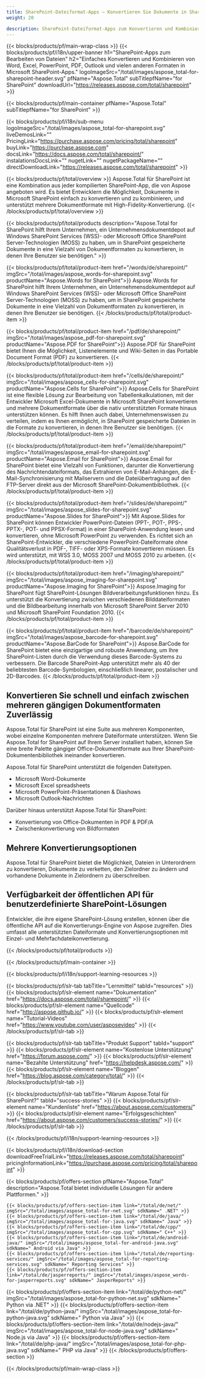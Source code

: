 ```yaml
---
title: SharePoint-Dateiformat-Apps – Konvertieren Sie Dokumente in SharePoint-Anwendungen 
weight: 20

description: SharePoint-Dateiformat-Apps zum Konvertieren und Kombinieren von Word Excel PDF PowerPoint E-Mail- und Imaging-Dokumentformaten in Microsoft SharePoint
---
```


{{< blocks/products/pf/main-wrap-class >}}
{{< blocks/products/pf/i18n/upper-banner h1="SharePoint-Apps zum Bearbeiten von Dateien" h2="Einfaches Konvertieren und Kombinieren von Word, Excel, PowerPoint, PDF, Outlook und vielen anderen Formaten in Microsoft SharePoint-Apps." logoImageSrc="/total/images/aspose_total-for-sharepoint-header.svg" pfName="Aspose.Total" subTitlepfName="for SharePoint" downloadUrl="https://releases.aspose.com/total/sharepoint" >}}

{{< blocks/products/pf/main-container pfName="Aspose.Total" subTitlepfName="for SharePoint" >}}

{{< blocks/products/pf/i18n/sub-menu logoImageSrc="/total/images/aspose_total-for-sharepoint.svg" liveDemosLink="" PricingLink="https://purchase.aspose.com/pricing/total/sharepoint" buyLink="https://purchase.aspose.com" docsLink="https://docs.aspose.com/total/sharepoint/" instalationsDocsLink="" nugetLink="" nugetPackageName="" directDownloadLink="https://releases.aspose.com/total/sharepoint" >}}

{{< blocks/products/pf/total/overview >}}
Aspose.Total für SharePoint ist eine Kombination aus jeder kompilierten SharePoint-App, die von Aspose angeboten wird. Es bietet Entwicklern die Möglichkeit, Dokumente in Microsoft SharePoint einfach zu konvertieren und zu kombinieren, und unterstützt mehrere Dokumentformate mit High-Fidelity-Konvertierung.
{{< /blocks/products/pf/total/overview >}}

{{< blocks/products/pf/total/products description="Aspose.Total for SharePoint hilft Ihrem Unternehmen, ein Unternehmensdokumentdepot auf Windows SharePoint Services (WSS)- oder Microsoft Office SharePoint Server-Technologien (MOSS) zu haben, um in SharePoint gespeicherte Dokumente in eine Vielzahl von Dokumentformaten zu konvertieren, in denen Ihre Benutzer sie benötigen." >}}

{{< blocks/products/pf/total/product-item href="/words/de/sharepoint/" imgSrc="/total/images/aspose_words-for-sharepoint.svg" productName="Aspose.Words for SharePoint">}}
Aspose.Words for SharePoint hilft Ihrem Unternehmen, ein Unternehmensdokumentdepot auf Windows SharePoint Services (WSS)- oder Microsoft Office SharePoint Server-Technologien (MOSS) zu haben, um in SharePoint gespeicherte Dokumente in eine Vielzahl von Dokumentformaten zu konvertieren, in denen Ihre Benutzer sie benötigen.
{{< /blocks/products/pf/total/product-item >}}

{{< blocks/products/pf/total/product-item href="/pdf/de/sharepoint/" imgSrc="/total/images/aspose_pdf-for-sharepoint.svg" productName="Aspose.PDF for SharePoint">}}
Aspose.PDF für SharePoint bietet Ihnen die Möglichkeit, Listenelemente und Wiki-Seiten in das Portable Document Format (PDF) zu konvertieren.
{{< /blocks/products/pf/total/product-item >}}

{{< blocks/products/pf/total/product-item href="/cells/de/sharepoint/" imgSrc="/total/images/aspose_cells-for-sharepoint.svg" productName="Aspose.Cells for SharePoint">}}
Aspose.Cells for SharePoint ist eine flexible Lösung zur Bearbeitung von Tabellenkalkulationen, mit der Entwickler Microsoft Excel-Dokumente in Microsoft SharePoint konvertieren und mehrere Dokumentformate über die nativ unterstützten Formate hinaus unterstützen können. Es hilft Ihnen auch dabei, Unternehmenswissen zu verteilen, indem es Ihnen ermöglicht, in SharePoint gespeicherte Dateien in die Formate zu konvertieren, in denen Ihre Benutzer sie benötigen.
{{< /blocks/products/pf/total/product-item >}}

{{< blocks/products/pf/total/product-item href="/email/de/sharepoint/" imgSrc="/total/images/aspose_email-for-sharepoint.svg" productName="Aspose.Email for SharePoint">}}
Aspose.Email for SharePoint bietet eine Vielzahl von Funktionen, darunter die Konvertierung des Nachrichtendateiformats, das Extrahieren von E-Mail-Anhängen, die E-Mail-Synchronisierung mit Mailservern und die Dateiübertragung auf den FTP-Server direkt aus der Microsoft SharePoint-Dokumentbibliothek.
{{< /blocks/products/pf/total/product-item >}}

{{< blocks/products/pf/total/product-item href="/slides/de/sharepoint/" imgSrc="/total/images/aspose_slides-for-sharepoint.svg" productName="Aspose.Slides for SharePoint">}}
Mit Aspose.Slides for SharePoint können Entwickler PowerPoint-Dateien (PPT-, POT-, PPS-, PPTX-, POT- und PPSX-Format) in einer SharePoint-Anwendung lesen und konvertieren, ohne Microsoft PowerPoint zu verwenden. Es richtet sich an SharePoint-Entwickler, die verschiedene PowerPoint-Dateiformate ohne Qualitätsverlust in PDF-, TIFF- oder XPS-Formate konvertieren müssen. Es wird unterstützt, mit WSS 3.0, MOSS 2007 und MOSS 2010 zu arbeiten.
{{< /blocks/products/pf/total/product-item >}}

{{< blocks/products/pf/total/product-item href="/imaging/sharepoint/" imgSrc="/total/images/aspose_imaging-for-sharepoint.svg" productName="Aspose.Imaging for SharePoint">}}
Aspose.Imaging for SharePoint fügt SharePoint-Lösungen Bildverarbeitungsfunktionen hinzu. Es unterstützt die Konvertierung zwischen verschiedenen Bilddateiformaten und die Bildbearbeitung innerhalb von Microsoft SharePoint Server 2010 und Microsoft SharePoint Foundation 2010.
{{< /blocks/products/pf/total/product-item >}}

{{< blocks/products/pf/total/product-item href="/barcode/de/sharepoint/" imgSrc="/total/images/aspose_barcode-for-sharepoint.svg" productName="Aspose.BarCode for SharePoint">}}
Aspose.BarCode for SharePoint bietet eine einzigartige und robuste Anwendung, um Ihre SharePoint-Listen durch die Verwendung dieses Barcode-Systems zu verbessern. Die Barcode SharePoint-App unterstützt mehr als 40 der beliebtesten Barcode-Symbologien, einschließlich linearer, postalischer und 2D-Barcodes.
{{< /blocks/products/pf/total/product-item >}}

<!--<p></p>-->
<div class="col-lg-12">
 <h2 class="h2title">
  <a class="anchor" id="features" name="features">
  </a>
  Konvertieren Sie schnell und einfach zwischen mehreren gängigen Dokumentformaten Zuverlässig
 </h2>
 <p>
  Aspose.Total für SharePoint ist eine Suite aus mehreren Komponenten, wobei einzelne Komponenten mehrere Dateiformate unterstützen. Wenn Sie Aspose.Total for SharePoint auf Ihrem Server installiert haben, können Sie eine breite Palette gängiger Office-Dokumentformate aus Ihrer SharePoint-Dokumentenbibliothek ineinander konvertieren.
 </p>
 <p>
  Aspose.Total für SharePoint unterstützt die folgenden Dateitypen.
 </p>
 <ul class="unstyled">
  <li>
   Microsoft Word-Dokumente
  </li>
  <li>
   Microsoft Excel spreadsheets
  </li>
  <li>
   Microsoft PowerPoint-Präsentationen &amp; Diashows
  </li>
  <li>
   Microsoft Outlook-Nachrichten
  </li>
 </ul>
 <p>
  Darüber hinaus unterstützt Aspose.Total für SharePoint:
 </p>
 <ul class="unstyled">
  <li>
   Konvertierung von Office-Dokumenten in PDF &amp; PDF/A
  </li>
  <li>
   Zwischenkonvertierung von Bildformaten
  </li>
 </ul>
</div>
<div class="col-lg-12">
 <h2 class="h2title">
  Mehrere Konvertierungsoptionen
 </h2>
 <p>
  Aspose.Total für SharePoint bietet die Möglichkeit, Dateien in Unterordnern zu konvertieren, Dokumente zu verketten, den Zielordner zu ändern und vorhandene Dokumente in Zielordnern zu überschreiben.
 </p>
</div>
<div class="col-lg-12">
 <h2 class="h2title">
  Verfügbarkeit der öffentlichen API für benutzerdefinierte SharePoint-Lösungen
 </h2>
 <p>
  Entwickler, die ihre eigene SharePoint-Lösung erstellen, können über die öffentliche API auf die Konvertierungs-Engine von Aspose zugreifen. Dies umfasst alle unterstützten Dateiformate und Konvertierungsoptionen mit Einzel- und Mehrfachdateikonvertierung.
 </p>
</div>
<!--Feature-section Start-->
<!--Feature-section End-->

{{< /blocks/products/pf/total/products >}}

{{< /blocks/products/pf/main-container >}}


{{< blocks/products/pf/i18n/support-learning-resources >}}

{{< blocks/products/pf/slr-tab tabTitle="Lernmittel" tabId="resources" >}}
{{< blocks/products/pf/slr-element name="Dokumentation" href="https://docs.aspose.com/total/sharepoint/" >}} 
{{< blocks/products/pf/slr-element name="Quellcode" href="http://aspose.github.io/" >}} 
{{< blocks/products/pf/slr-element name="Tutorial-Videos" href="https://www.youtube.com/user/asposevideo" >}} 
{{< /blocks/products/pf/slr-tab >}}

{{< blocks/products/pf/slr-tab tabTitle="Produkt Support" tabId="support" >}}
{{< blocks/products/pf/slr-element name="Kostenlose Unterstützung" href="https://forum.aspose.com/" >}} 
{{< blocks/products/pf/slr-element name="Bezahlte Unterstützung" href="https://helpdesk.aspose.com/" >}} 
{{< blocks/products/pf/slr-element name="Bloggen" href="https://blog.aspose.com/category/total/" >}} 
{{< /blocks/products/pf/slr-tab >}}

{{< blocks/products/pf/slr-tab tabTitle="Warum Aspose.Total für SharePoint?" tabId="success-stories" >}}
{{< blocks/products/pf/slr-element name="Kundenliste" href="https://about.aspose.com/customers/" >}} 
{{< blocks/products/pf/slr-element name="Erfolgsgeschichten" href="https://about.aspose.com/customers/success-stories/" >}} 
{{< /blocks/products/pf/slr-tab >}}

{{< /blocks/products/pf/i18n/support-learning-resources >}}

{{< blocks/products/pf/i18n/download-section downloadFreeTrialLink="https://releases.aspose.com/total/sharepoint" pricingInformationLink="https://purchase.aspose.com/pricing/total/sharepoint" >}}

{{< blocks/products/pf/offers-section pfName="Aspose.Total" description="Aspose.Total bietet individuelle Lösungen für andere Plattformen." >}}

    {{< blocks/products/pf/offers-section-item link="/total/de/net/" imgSrc="/total/images/aspose_total-for-net.svg" sdkName=" .NET" >}}
    {{< blocks/products/pf/offers-section-item link="/total/de/java/" imgSrc="/total/images/aspose_total-for-java.svg" sdkName=" Java" >}}
    {{< blocks/products/pf/offers-section-item link="/total/de/cpp/" imgSrc="/total/images/aspose_total-for-cpp.svg" sdkName=" C++" >}}
    {{< blocks/products/pf/offers-section-item link="/total/de/android-java/" imgSrc="/total/images/aspose_total-for-android-java.svg" sdkName=" Android via Java" >}}
    {{< blocks/products/pf/offers-section-item link="/total/de/reporting-services/" imgSrc="/total/images/aspose_total-for-reporting-services.svg" sdkName=" Reporting Services" >}}
    {{< blocks/products/pf/offers-section-item link="/total/de/jasperreports/" imgSrc="/total/images/aspose_words-for-jasperreports.svg" sdkName=" JasperReports" >}}
 {{< blocks/products/pf/offers-section-item link="/total/de/python-net/" imgSrc="/total/images/aspose_total-for-python-net.svg" sdkName=" Python via .NET" >}}
 {{< blocks/products/pf/offers-section-item link="/total/de/python-java/" imgSrc="/total/images/aspose_total-for-python-java.svg" sdkName=" Python via Java" >}}
 {{< blocks/products/pf/offers-section-item link="/total/de/nodejs-java/" imgSrc="/total/images/aspose_total-for-node-java.svg" sdkName=" Node.js via Java" >}}
 {{< blocks/products/pf/offers-section-item link="/total/de/php-java/" imgSrc="/total/images/aspose_total-for-php-java.svg" sdkName=" PHP via Java" >}}
{{< /blocks/products/pf/offers-section >}}

{{< /blocks/products/pf/main-wrap-class >}}